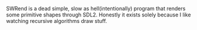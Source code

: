 SWRend is a dead simple, slow as hell(intentionally) program that renders some primitive shapes through SDL2. Honestly it exists solely because I like watching recursive algorithms draw stuff.
